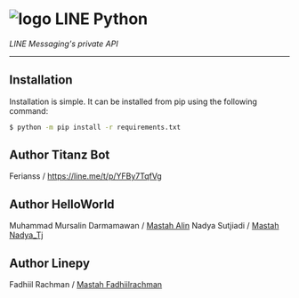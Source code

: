 # ![logo](LINE-sm.png) LINE Python

*LINE Messaging's private API*

----

## Installation

Installation is simple. It can be installed from pip using the following command:
```sh
$ python -m pip install -r requirements.txt
```

## Author Titanz Bot
Ferianss / https://line.me/t/p/YFBy7TqfVg

## Author HelloWorld
Muhammad Mursalin Darmamawan / [Mastah Alin](https://line.me/t/p/~muhmursalind)
Nadya Sutjiadi / [Mastah Nadya_Tj](https://line.me/t/p/~nadya_tj)

## Author Linepy
Fadhiil Rachman / [Mastah Fadhiilrachman](https://www.instagram.com/fadhiilrachman)
